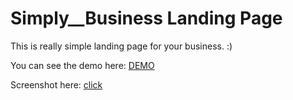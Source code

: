 # Simply__Business Landing Page
This is really simple landing page for your business. :)


You can see the demo here:
<a href="https://czarneckimichal.pl/projects/simply-business-landing-page">DEMO</a>

Screenshot here: <a href="https://czarneckimichal.pl/projects/simply-business-landing-page-preview.webp" target="_blank">click</a>
